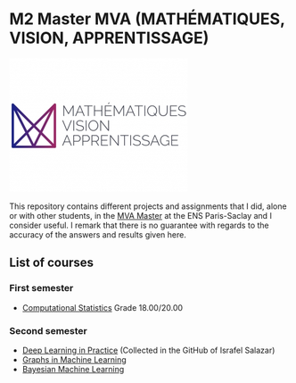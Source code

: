 # M2 Master MVA (MATHÉMATIQUES, VISION, APPRENTISSAGE)
![header](logo_mva_935x701.jpg)

This repository contains different projects and assignments that I did, alone or with other students, in the [MVA Master](https://www.master-mva.com) at the ENS Paris-Saclay and I consider useful. I remark that there is no guarantee with regards to the accuracy of the answers and results given here. 

## List of courses
### First semester

* [Computational Statistics](Computational) Grade 18.00/20.00

### Second semester
* [Deep Learning in Practice](https://github.com/israfelsr/assignments-mva/tree/main/dl-in-practice) (Collected in the GitHub of Israfel Salazar)
* [Graphs in Machine Learning](graphs-ML)
* [Bayesian Machine Learning](https://github.com/israfelsr/assignments-mva/tree/main/dl-in-practice)
